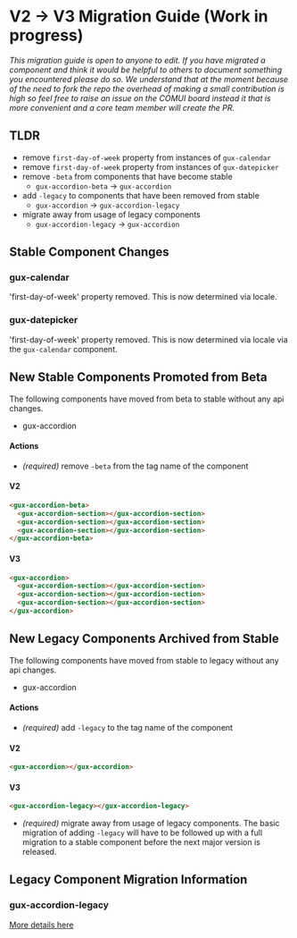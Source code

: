 # V2 -> V3 Migration Guide (Work in progress)

*This migration guide is open to anyone to edit. If you have migrated a component and think it would be helpful to others to document something you encountered please do so. We understand that at the moment because of the need to fork the repo the overhead of making a small contribution is high so feel free to raise an issue on the COMUI board instead it that is more convenient and a core team member will create the PR.*

## TLDR
* remove `first-day-of-week` property from instances of `gux-calendar`
* remove `first-day-of-week` property from instances of `gux-datepicker`
* remove `-beta` from components that have become stable
  * `gux-accordion-beta` ->  `gux-accordion`
* add `-legacy` to components that have been removed from stable
  * `gux-accordion` -> `gux-accordion-legacy`
* migrate away from usage of legacy components
  * `gux-accordion-legacy` -> `gux-accordion`

## Stable Component Changes

### gux-calendar

'first-day-of-week' property removed. This is now determined via locale.

### gux-datepicker

'first-day-of-week' property removed. This is now determined via locale via the `gux-calendar` component.

## New Stable Components Promoted from Beta

The following components have moved from beta to stable without any api changes.

* gux-accordion

#### Actions

* *(required)* remove `-beta` from the tag name of the component

#### V2

```html
<gux-accordion-beta>
  <gux-accordion-section></gux-accordion-section>
  <gux-accordion-section></gux-accordion-section>
  <gux-accordion-section></gux-accordion-section>
</gux-accordion-beta>
```

#### V3

```html
<gux-accordion>
  <gux-accordion-section></gux-accordion-section>
  <gux-accordion-section></gux-accordion-section>
  <gux-accordion-section></gux-accordion-section>
</gux-accordion>
```

## New Legacy Components Archived from Stable

The following components have moved from stable to legacy without any api changes.

* gux-accordion

#### Actions

* *(required)* add `-legacy` to the tag name of the component

#### V2

```html
<gux-accordion></gux-accordion>
```

#### V3

```html
<gux-accordion-legacy></gux-accordion-legacy>
```

* *(required)* migrate away from usage of legacy components. The basic migration of adding `-legacy` will have to be followed up with a full migration to a stable component before the next major version is released.

## Legacy Component Migration Information

### gux-accordion-legacy

[More details here](gux-accordion-legacy)
